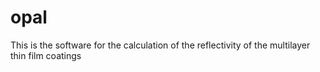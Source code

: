 # opal
This is the software for the calculation of the reflectivity of the multilayer thin film coatings
